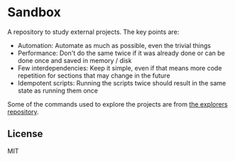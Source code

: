 # Sandbox

A repository to study external projects. The key points are:

- Automation: Automate as much as possible, even the trivial things
- Performance: Don't do the same twice if it was already done or can be done once and saved in memory / disk
- Few interdependencies: Keep it simple, even if that means more code repetition for sections that may change in the future
- Idempotent scripts: Running the scripts twice should result in the same state as running them once

Some of the commands used to explore the projects are from [the explorers repository](https://github.com/igncp/explorers).

## License

MIT
